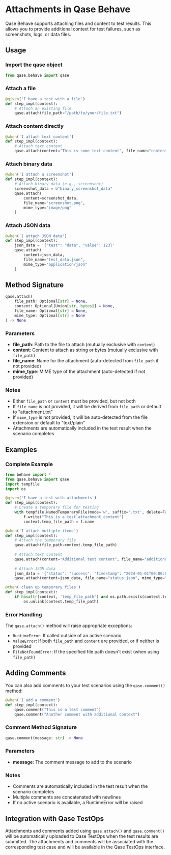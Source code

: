 # Attachments in Qase Behave

Qase Behave supports attaching files and content to test results. This allows you to provide additional context for test failures, such as screenshots, logs, or data files.

## Usage

### Import the qase object

```python
from qase.behave import qase
```

### Attach a file

```python
@given('I have a test with a file')
def step_impl(context):
    # Attach an existing file
    qase.attach(file_path="/path/to/your/file.txt")
```

### Attach content directly

```python
@when('I attach text content')
def step_impl(context):
    # Attach text content
    qase.attach(content="This is some text content", file_name="content.txt")
```

### Attach binary data

```python
@when('I attach a screenshot')
def step_impl(context):
    # Attach binary data (e.g., screenshot)
    screenshot_data = b"binary_screenshot_data"
    qase.attach(
        content=screenshot_data,
        file_name="screenshot.png",
        mime_type="image/png"
    )
```

### Attach JSON data

```python
@when('I attach JSON data')
def step_impl(context):
    json_data = '{"test": "data", "value": 123}'
    qase.attach(
        content=json_data,
        file_name="test_data.json",
        mime_type="application/json"
    )
```

## Method Signature

```python
qase.attach(
    file_path: Optional[str] = None,
    content: Optional[Union[str, bytes]] = None,
    file_name: Optional[str] = None,
    mime_type: Optional[str] = None
) -> None
```

### Parameters

- **file_path**: Path to the file to attach (mutually exclusive with `content`)
- **content**: Content to attach as string or bytes (mutually exclusive with `file_path`)
- **file_name**: Name for the attachment (auto-detected from `file_path` if not provided)
- **mime_type**: MIME type of the attachment (auto-detected if not provided)

### Notes

- Either `file_path` or `content` must be provided, but not both
- If `file_name` is not provided, it will be derived from `file_path` or default to "attachment.txt"
- If `mime_type` is not provided, it will be auto-detected from the file extension or default to "text/plain"
- Attachments are automatically included in the test result when the scenario completes

## Examples

### Complete Example

```python
from behave import *
from qase.behave import qase
import tempfile
import os

@given('I have a test with attachments')
def step_impl(context):
    # Create a temporary file for testing
    with tempfile.NamedTemporaryFile(mode='w', suffix='.txt', delete=False) as f:
        f.write("This is a test attachment content")
        context.temp_file_path = f.name

@when('I attach multiple items')
def step_impl(context):
    # Attach the temporary file
    qase.attach(file_path=context.temp_file_path)
    
    # Attach text content
    qase.attach(content="Additional text content", file_name="additional.txt")
    
    # Attach JSON data
    json_data = '{"status": "success", "timestamp": "2024-01-01T00:00:00Z"}'
    qase.attach(content=json_data, file_name="status.json", mime_type="application/json")

@then('clean up temporary files')
def step_impl(context):
    if hasattr(context, 'temp_file_path') and os.path.exists(context.temp_file_path):
        os.unlink(context.temp_file_path)
```

### Error Handling

The `qase.attach()` method will raise appropriate exceptions:

- `RuntimeError`: If called outside of an active scenario
- `ValueError`: If both `file_path` and `content` are provided, or if neither is provided
- `FileNotFoundError`: If the specified file path doesn't exist (when using `file_path`)

## Adding Comments

You can also add comments to your test scenarios using the `qase.comment()` method:

```python
@when('I add a comment')
def step_impl(context):
    qase.comment("This is a test comment")
    qase.comment("Another comment with additional context")
```

### Comment Method Signature

```python
qase.comment(message: str) -> None
```

### Parameters

- **message**: The comment message to add to the scenario

### Notes

- Comments are automatically included in the test result when the scenario completes
- Multiple comments are concatenated with newlines
- If no active scenario is available, a RuntimeError will be raised

## Integration with Qase TestOps

Attachments and comments added using `qase.attach()` and `qase.comment()` will be automatically uploaded to Qase TestOps when the test results are submitted. The attachments and comments will be associated with the corresponding test case and will be available in the Qase TestOps interface. 
